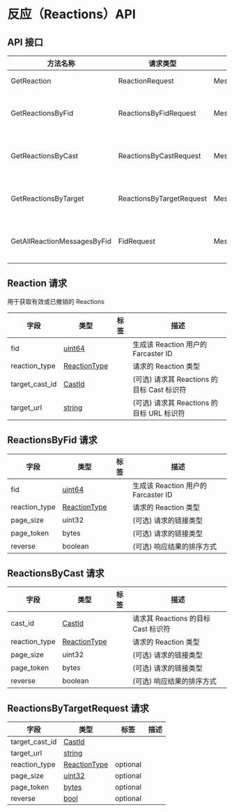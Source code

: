 # 反应（Reactions）API

## API 接口

| 方法名称                    | 请求类型                 | 响应类型         | 描述                                          |
| --------------------------- | ------------------------ | ---------------- | --------------------------------------------- |
| GetReaction                 | ReactionRequest          | Message          | 返回指定的 Reaction                           |
| GetReactionsByFid           | ReactionsByFidRequest    | MessagesResponse | 按时间倒序返回某 Fid 用户创建的所有 Reactions |
| GetReactionsByCast          | ReactionsByCastRequest   | MessagesResponse | 按时间倒序返回某 Cast 收到的所有 ReactionAdds |
| GetReactionsByTarget        | ReactionsByTargetRequest | MessagesResponse | 按时间倒序返回某 Cast 收到的所有 ReactionAdds |
| GetAllReactionMessagesByFid | FidRequest               | MessagesResponse | 按时间倒序返回某 Fid 用户创建的所有 Reactions |

## Reaction 请求

用于获取有效或已撤销的 Reactions

| 字段           | 类型              | 标签 | 描述                                       |
| -------------- | ----------------- | ---- | ------------------------------------------ |
| fid            | [uint64](#)       |      | 生成该 Reaction 用户的 Farcaster ID        |
| reaction_type  | [ReactionType](#) |      | 请求的 Reaction 类型                       |
| target_cast_id | [CastId](#)       |      | (可选) 请求其 Reactions 的目标 Cast 标识符 |
| target_url     | [string](#)       |      | (可选) 请求其 Reactions 的目标 URL 标识符  |

## ReactionsByFid 请求

| 字段          | 类型              | 标签 | 描述                                |
| ------------- | ----------------- | ---- | ----------------------------------- |
| fid           | [uint64](#)       |      | 生成该 Reaction 用户的 Farcaster ID |
| reaction_type | [ReactionType](#) |      | 请求的 Reaction 类型                |
| page_size     | uint32            |      | (可选) 请求的链接类型               |
| page_token    | bytes             |      | (可选) 请求的链接类型               |
| reverse       | boolean           |      | (可选) 响应结果的排序方式           |

## ReactionsByCast 请求

| 字段          | 类型              | 标签 | 描述                                |
| ------------- | ----------------- | ---- | ----------------------------------- |
| cast_id       | [CastId](#)       |      | 请求其 Reactions 的目标 Cast 标识符 |
| reaction_type | [ReactionType](#) |      | 请求的 Reaction 类型                |
| page_size     | uint32            |      | (可选) 请求的链接类型               |
| page_token    | bytes             |      | (可选) 请求的链接类型               |
| reverse       | boolean           |      | (可选) 响应结果的排序方式           |

## ReactionsByTargetRequest 请求

| 字段           | 类型                          | 标签     | 描述 |
| -------------- | ----------------------------- | -------- | ---- |
| target_cast_id | [CastId](#CastId)             |          |      |
| target_url     | [string](#string)             |          |      |
| reaction_type  | [ReactionType](#ReactionType) | optional |      |
| page_size      | [uint32](#uint32)             | optional |      |
| page_token     | [bytes](#bytes)               | optional |      |
| reverse        | [bool](#bool)                 | optional |      |
